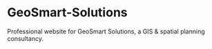 # GeoSmart-Solutions
Professional website for GeoSmart Solutions, a GIS &amp; spatial planning consultancy.
